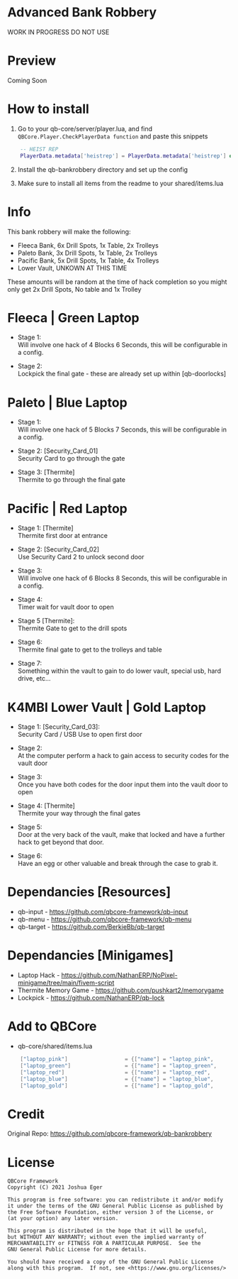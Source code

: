 # Advanced Bank Robbery 

WORK IN PROGRESS DO NOT USE  
  
# Preview

Coming Soon 

# How to install  

<tr>

1. Go to your qb-core/server/player.lua, and find `QBCore.Player.CheckPlayerData function` and paste this snippets  

```lua
    -- HEIST REP
    PlayerData.metadata['heistrep'] = PlayerData.metadata['heistrep'] or 0
```

2. Install the qb-bankrobbery directory and set up the config  

3. Make sure to install all items from the readme to your shared/items.lua  

# Info  
This bank robbery will make the following:

* Fleeca Bank, 6x Drill Spots, 1x Table, 2x Trolleys  
* Paleto Bank, 3x Drill Spots, 1x Table, 2x Trolleys  
* Pacific Bank, 5x Drill Spots, 1x Table, 4x Trolleys  
* Lower Vault, UNKOWN AT THIS TIME  

These amounts will be random at the time of hack completion so you might only get 2x Drill Spots, No table and 1x Trolley  

# Fleeca | Green Laptop
* Stage 1:  
Will involve one hack of 4 Blocks 6 Seconds, this will be configurable in a config.  

* Stage 2:  
Lockpick the final gate - these are already set up within [qb-doorlocks]  

# Paleto | Blue Laptop 
* Stage 1:  
Will involve one hack of 5 Blocks 7 Seconds, this will be configurable in a config.  

* Stage 2: [Security_Card_01]  
Security Card to go through the gate  

* Stage 3: [Thermite]  
Thermite to go through the final gate  
  
# Pacific | Red Laptop 

* Stage 1: [Thermite]  
Thermite first door at entrance 

* Stage 2: [Security_Card_02]  
Use Security Card 2 to unlock second door  

* Stage 3:  
Will involve one hack of 6 Blocks 8 Seconds, this will be configurable in a config. 

* Stage 4:  
Timer wait for vault door to open  
* Stage 5 [Thermite]:  
Thermite Gate to get to the drill spots  

* Stage 6:  
Thermite final gate to get to the trolleys and table  

* Stage 7:  
Something within the vault to gain to do lower vault, special usb, hard drive, etc...  
  
# K4MBI Lower Vault | Gold Laptop  
* Stage 1: [Security_Card_03]:  
Security Card / USB Use to open first door  

* Stage 2:  
At the computer perform a hack to gain access to security codes for the vault door

* Stage 3:  
Once you have both codes for the door input them into the vault door to open  

* Stage 4: [Thermite]  
Thermite your way through the final gates  

* Stage 5:  
Door at the very back of the vault, make that locked and have a further hack to get beyond that door.

* Stage 6:  
Have an egg or other valuable and break through the case to grab it.  
  
# Dependancies [Resources]

* qb-input - https://github.com/qbcore-framework/qb-input
* qb-menu - https://github.com/qbcore-framework/qb-menu
* qb-target - https://github.com/BerkieBb/qb-target
 
# Dependancies [Minigames]  

* Laptop Hack - https://github.com/NathanERP/NoPixel-minigame/tree/main/fivem-script
* Thermite Memory Game - https://github.com/pushkart2/memorygame
* Lockpick - https://github.com/NathanERP/qb-lock

# Add to QBCore

- qb-core/shared/items.lua

```lua
	["laptop_pink"] 		 	     = {["name"] = "laptop_pink", 					["label"] = "Pink Laptop", 				["weight"] = 15000, 	    ["type"] = "item", 		["image"] = "laptop_pink.png", 			["unique"] = true, 		["useable"] = true, 	["shouldClose"] = true,	   ["combinable"] = nil,   ["description"] = "A security Laptop"},
	["laptop_green"] 		 	     = {["name"] = "laptop_green", 					["label"] = "Green Laptop", 			["weight"] = 15000, 	    ["type"] = "item", 		["image"] = "laptop_green.png", 		["unique"] = true, 		["useable"] = true, 	["shouldClose"] = true,	   ["combinable"] = nil,   ["description"] = "A security Laptop"},
	["laptop_red"] 		 	     	 = {["name"] = "laptop_red", 					["label"] = "Red Laptop", 				["weight"] = 15000, 	    ["type"] = "item", 		["image"] = "laptop_red.png", 			["unique"] = true, 		["useable"] = true, 	["shouldClose"] = true,	   ["combinable"] = nil,   ["description"] = "A security Laptop"},
	["laptop_blue"] 				 = {["name"] = "laptop_blue", 			  	  	["label"] = "Blue Laptop", 				["weight"] = 15000, 		["type"] = "item", 		["image"] = "laptop_blue.png", 			["unique"] = true, 		["useable"] = true, 	["shouldClose"] = true,	   ["combinable"] = nil,   ["description"] = "A security Laptop"},
	["laptop_gold"] 			 	 = {["name"] = "laptop_gold", 			  		["label"] = "Gold Laptop", 				["weight"] = 15000, 		["type"] = "item", 		["image"] = "laptop_gold.png", 			["unique"] = true, 		["useable"] = true, 	["shouldClose"] = true,	   ["combinable"] = nil,   ["description"] = "A security Laptop"},
```
# Credit  
Original Repo: https://github.com/qbcore-framework/qb-bankrobbery  

# License

    QBCore Framework
    Copyright (C) 2021 Joshua Eger

    This program is free software: you can redistribute it and/or modify
    it under the terms of the GNU General Public License as published by
    the Free Software Foundation, either version 3 of the License, or
    (at your option) any later version.

    This program is distributed in the hope that it will be useful,
    but WITHOUT ANY WARRANTY; without even the implied warranty of
    MERCHANTABILITY or FITNESS FOR A PARTICULAR PURPOSE.  See the
    GNU General Public License for more details.

    You should have received a copy of the GNU General Public License
    along with this program.  If not, see <https://www.gnu.org/licenses/>
